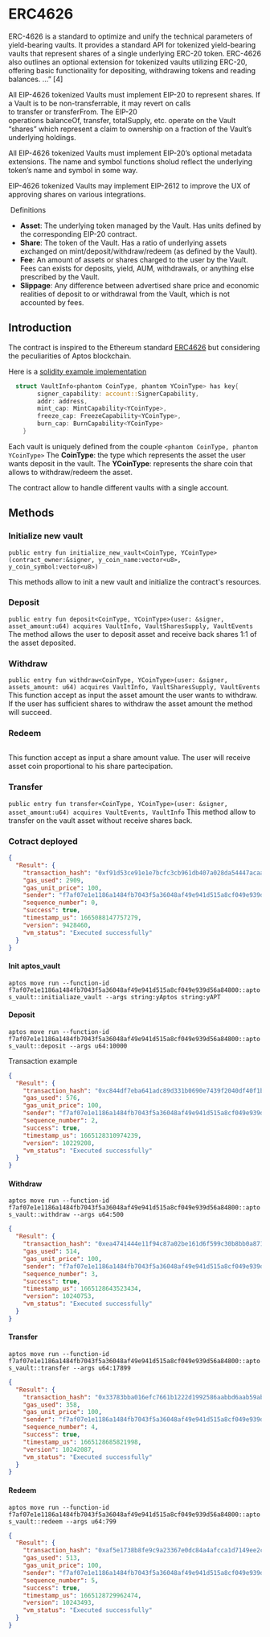 # ERC4626

ERC-4626 is a standard to optimize and unify the technical parameters of yield-bearing vaults. It provides a standard API for tokenized yield-bearing vaults that represent shares of a single underlying ERC-20 token. ERC-4626 also outlines an optional extension for tokenized vaults utilizing ERC-20, offering basic functionality for depositing, withdrawing tokens and reading balances. …” [4]

All EIP-4626 tokenized Vaults must implement EIP-20 to represent shares. If a Vault is to be non-transferrable, it may revert on calls to transfer or transferFrom. The EIP-20 operations balanceOf, transfer, totalSupply, etc. operate on the Vault “shares” which represent a claim to ownership on a fraction of the Vault’s underlying holdings.

All EIP-4626 tokenized Vaults must implement EIP-20’s optional metadata extensions. The name and symbol functions sholud reflect the underlying token’s name and symbol in some way.

EIP-4626 tokenized Vaults may implement EIP-2612 to improve the UX of approving shares on various integrations.


 Definitions

* **Asset**: The underlying token managed by the Vault. Has units defined by the corresponding EIP-20 contract.
* **Share**: The token of the Vault. Has a ratio of underlying assets exchanged on mint/deposit/withdraw/redeem (as defined by the Vault).
* **Fee**: An amount of assets or shares charged to the user by the Vault. Fees can exists for deposits, yield, AUM, withdrawals, or anything else prescribed by the Vault.
* **Slippage**: Any difference between advertised share price and economic realities of deposit to or withdrawal from the Vault, which is not accounted by fees.


## Introduction 

The contract is inspired to the Ethereum standard [ERC4626](https://ethereum.org/en/developers/docs/standards/tokens/erc-4626)
but considering the peculiarities of Aptos blockchain.

Here is a [solidity example implementation](https://github.com/transmissions11/solmate/blob/main/src/mixins/ERC4626.sol) 

```rust
  struct VaultInfo<phantom CoinType, phantom YCoinType> has key{
        signer_capability: account::SignerCapability,
        addr: address,
        mint_cap: MintCapability<YCoinType>,
        freeze_cap: FreezeCapability<YCoinType>,
        burn_cap: BurnCapability<YCoinType>
    }
```

Each vault is uniquely defined from the couple ```<phantom CoinType, phantom YCoinType>```
The **CoinType**: the type which represents the asset the user wants deposit in the vault.
The **YCoinType**: represents the share coin that allows to withdraw/redeem the asset.

The contract allow to handle different vaults with a single account.

## Methods

### Initialize new vault
```public entry fun initialize_new_vault<CoinType, YCoinType>(contract_owner:&signer, y_coin_name:vector<u8>, y_coin_symbol:vector<u8>)```

This methods allow to init a new vault and initialize the contract's resources.

### Deposit
```public entry fun deposit<CoinType, YCoinType>(user: &signer, asset_amount:u64) acquires VaultInfo, VaultSharesSupply, VaultEvents```
The method allows the user to deposit asset and receive back shares 1:1 of the asset deposited.

### Withdraw
```public entry fun withdraw<CoinType, YCoinType>(user: &signer, assets_amount: u64) acquires VaultInfo, VaultSharesSupply, VaultEvents```
This function accept as input the asset amount the user wants to withdraw. If the user has sufficient shares to withdraw the asset amount the method will succeed.

### Redeem
```
```
This function accept as input a share amount value. The user will receive asset coin proportional to his share partecipation.

### Transfer
```public entry fun transfer<CoinType, YCoinType>(user: &signer, asset_amount:u64) acquires VaultEvents, VaultInfo```
This method allow to transfer on the vault asset without receive shares back.

### Cotract deployed
```json
{
  "Result": {
    "transaction_hash": "0xf91d53ce91e1e7bcfc3cb961db407a028da54447acaa5599034967ab1b4ed9b5",
    "gas_used": 2909,
    "gas_unit_price": 100,
    "sender": "f7af07e1e1186a1484fb7043f5a36048af49e941d515a8cf049e939d56a84800",
    "sequence_number": 0,
    "success": true,
    "timestamp_us": 1665088147757279,
    "version": 9428460,
    "vm_status": "Executed successfully"
  }
}
```
#### Init aptos_vault
```aptos move run --function-id f7af07e1e1186a1484fb7043f5a36048af49e941d515a8cf049e939d56a84800::aptos_vault::initialiaze_vault --args string:yAptos string:yAPT``` 

#### Deposit
```aptos move run --function-id f7af07e1e1186a1484fb7043f5a36048af49e941d515a8cf049e939d56a84800::aptos_vault::deposit --args u64:10000```

Transaction example
```json
{
  "Result": {
    "transaction_hash": "0xc844df7eba641adc89d331b0690e7439f2040df40f1b6658aaa39cf7cfa71c11",
    "gas_used": 576,
    "gas_unit_price": 100,
    "sender": "f7af07e1e1186a1484fb7043f5a36048af49e941d515a8cf049e939d56a84800",
    "sequence_number": 2,
    "success": true,
    "timestamp_us": 1665128310974239,
    "version": 10229208,
    "vm_status": "Executed successfully"
  }
}
```
#### Withdraw
```aptos move run --function-id f7af07e1e1186a1484fb7043f5a36048af49e941d515a8cf049e939d56a84800::aptos_vault::withdraw --args u64:500```

```json
{
  "Result": {
    "transaction_hash": "0xea4741444e11f94c87a02be161d6f599c30b8bb0a871466269251a746976346e",
    "gas_used": 514,
    "gas_unit_price": 100,
    "sender": "f7af07e1e1186a1484fb7043f5a36048af49e941d515a8cf049e939d56a84800",
    "sequence_number": 3,
    "success": true,
    "timestamp_us": 1665128643523434,
    "version": 10240753,
    "vm_status": "Executed successfully"
  }
}
```

#### Transfer 
```aptos move run --function-id f7af07e1e1186a1484fb7043f5a36048af49e941d515a8cf049e939d56a84800::aptos_vault::transfer --args u64:17899```

```json
{
  "Result": {
    "transaction_hash": "0x33783bba016efc7661b1222d1992586aabbd6aab59ab50828bea0127247e2233",
    "gas_used": 358,
    "gas_unit_price": 100,
    "sender": "f7af07e1e1186a1484fb7043f5a36048af49e941d515a8cf049e939d56a84800",
    "sequence_number": 4,
    "success": true,
    "timestamp_us": 1665128685821998,
    "version": 10242087,
    "vm_status": "Executed successfully"
  }
}
```

#### Redeem
```aptos move run --function-id f7af07e1e1186a1484fb7043f5a36048af49e941d515a8cf049e939d56a84800::aptos_vault::redeem --args u64:799```

```json
{
  "Result": {
    "transaction_hash": "0xaf5e1738b8fe9c9a23367e0dc84a4afcca1d7149ee2c54b6163383a0d484887f",
    "gas_used": 513,
    "gas_unit_price": 100,
    "sender": "f7af07e1e1186a1484fb7043f5a36048af49e941d515a8cf049e939d56a84800",
    "sequence_number": 5,
    "success": true,
    "timestamp_us": 1665128729962474,
    "version": 10243493,
    "vm_status": "Executed successfully"
  }
}
```